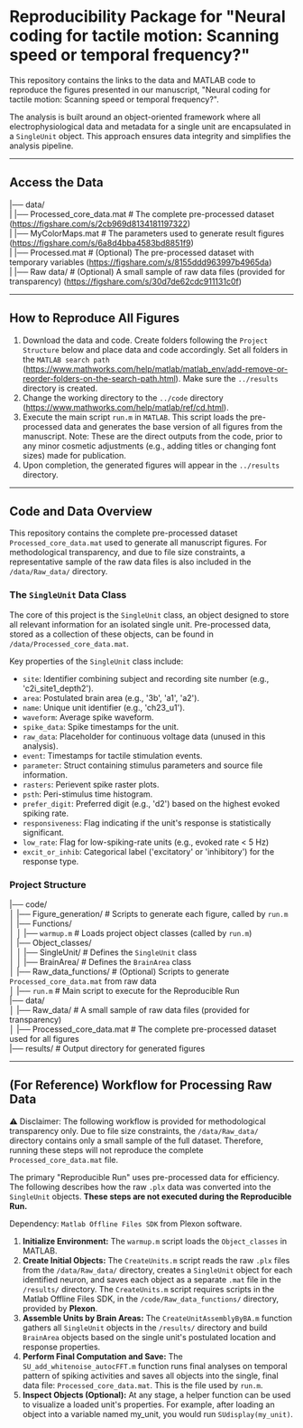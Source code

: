 # Reproducibility Package for "Neural coding for tactile motion: Scanning speed or temporal frequency?"

This repository contains the links to the data and MATLAB code to reproduce the figures presented in our manuscript, "Neural coding for tactile motion: Scanning speed or temporal frequency?".

The analysis is built around an object-oriented framework where all electrophysiological data and metadata for a single unit are encapsulated in a `SingleUnit` object. This approach ensures data integrity and simplifies the analysis pipeline.

---

## Access the Data

|── data/  
|  |── Processed_core_data.mat # The complete pre-processed dataset (https://figshare.com/s/2cb969d8134181197322)  
|  |── MyColorMaps.mat # The parameters used to generate result figures (https://figshare.com/s/6a8d4bba4583bd8851f9)  
|  |── Processed.mat # (Optional) The pre-processed dataset with temporary variables (https://figshare.com/s/8155ddd963997b4965da)  
|  |── Raw data/ # (Optional) A small sample of raw data files (provided for transparency) (https://figshare.com/s/30d7de62cdc911131c0f)  

---

## How to Reproduce All Figures

1.  Download the data and code. Create folders following the `Project Structure` below and place data and code accordingly. Set all folders in the `MATLAB search path` (https://www.mathworks.com/help/matlab/matlab_env/add-remove-or-reorder-folders-on-the-search-path.html). Make sure the `../results` directory is created.
2.  Change the working directory to the `../code` directory (https://www.mathworks.com/help/matlab/ref/cd.html).
3.  Execute the main script `run.m` in `MATLAB`. This script loads the pre-processed data and generates the base version of all figures from the manuscript. Note: These are the direct outputs from the code, prior to any minor cosmetic adjustments (e.g., adding titles or changing font sizes) made for publication.
4.  Upon completion, the generated figures will appear in the `../results` directory.

---

## Code and Data Overview

This repository contains the complete pre-processed dataset `Processed_core_data.mat` used to generate all manuscript figures. For methodological transparency, and due to file size constraints, a representative sample of the raw data files is also included in the `/data/Raw_data/` directory.

### The `SingleUnit` Data Class

The core of this project is the `SingleUnit` class, an object designed to store all relevant information for an isolated single unit. Pre-processed data, stored as a collection of these objects, can be found in `/data/Processed_core_data.mat`.

Key properties of the `SingleUnit` class include:
*   `site`: Identifier combining subject and recording site number (e.g., 'c2i_site1_depth2').
*   `area`: Postulated brain area (e.g., '3b', 'a1', 'a2').
*   `name`: Unique unit identifier (e.g., 'ch23_u1').
*   `waveform`: Average spike waveform.
*   `spike_data`: Spike timestamps for the unit. 
*   `raw_data`: Placeholder for continuous voltage data (unused in this analysis).
*   `event`: Timestamps for tactile stimulation events.
*   `parameter`: Struct containing stimulus parameters and source file information.
*   `rasters`: Perievent spike raster plots.
*   `psth`: Peri-stimulus time histogram.
*   `prefer_digit`: Preferred digit (e.g., 'd2') based on the highest evoked spiking rate.
*   `responsiveness`: Flag indicating if the unit's response is statistically significant.
*   `low_rate`: Flag for low-spiking-rate units (e.g., evoked rate < 5 Hz)
*   `excit_or_inhib`: Categorical label ('excitatory' or 'inhibitory') for the response type.

### Project Structure 

|── code/  
│    |── Figure_generation/ # Scripts to generate each figure, called by `run.m`  
│    |── Functions/  
│    │    |── `warmup.m` # Loads project object classes (called by `run.m`)  
│    |── Object_classes/  
│    │    |── SingleUnit/ # Defines the `SingleUnit` class  
│    │    |── BrainArea/ # Defines the `BrainArea` class  
│    |── Raw_data_functions/ # (Optional) Scripts to generate `Processed_core_data.mat` from raw data  
│    |── `run.m` # Main script to execute for the Reproducible Run  
|── data/  
│    |── Raw_data/ # A small sample of raw data files (provided for transparency)  
│    |── Processed_core_data.mat # The complete pre-processed dataset used for all figures  
|── results/ # Output directory for generated figures  

---

## (For Reference) Workflow for Processing Raw Data

⚠️ Disclaimer: The following workflow is provided for methodological transparency only. Due to file size constraints, the `/data/Raw_data/` directory contains only a small sample of the full dataset. Therefore, running these steps will not reproduce the complete `Processed_core_data.mat` file.

The primary "Reproducible Run" uses pre-processed data for efficiency. The following describes how the raw `.plx` data was converted into the `SingleUnit` objects. **These steps are not executed during the Reproducible Run.**

Dependency: `Matlab Offline Files SDK` from Plexon software.

1.  **Initialize Environment:** The `warmup.m` script loads the `Object_classes` in MATLAB.
2.  **Create Initial Objects:** The `CreateUnits.m` script reads the raw `.plx` files from the `/data/Raw_data/` directory, creates a `SingleUnit` object for each identified neuron, and saves each object as a separate `.mat` file in the `/results/` directory. The `CreateUnits.m` script requires scripts in the Matlab Offline Files SDK, in the `/code/Raw_data_functions/` directory, provided by **Plexon**. 
3.  **Assemble Units by Brain Areas:** The `CreateUnitAssemblyByBA.m` function gathers all `SingleUnit` objects in the `/results/` directory and build `BrainArea` objects based on the single unit's postulated location and response properties.  
4.  **Perform Final Computation and Save:** The `SU_add_whitenoise_autocFFT.m` function runs final analyses on temporal pattern of spiking activities and saves all objects into the single, final data file: `Processed_core_data.mat`. This is the file used by `run.m`.
5.  **Inspect Objects (Optional):** At any stage, a helper function can be used to visualize a loaded unit's properties. For example, after loading an object into a variable named my_unit, you would run `SUdisplay(my_unit)`.
